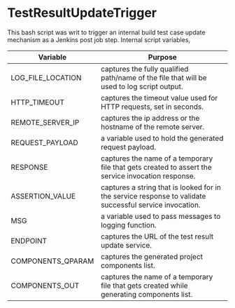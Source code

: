 # TestResultUpdateTrigger
This bash script was writ to trigger an internal build test case update mechanism as a Jenkins post job step. Internal script variables,

Variable | Purpose
--- | ---
LOG_FILE_LOCATION | captures the fully qualified path/name of the file that will be used to log script output.
HTTP_TIMEOUT | captures the timeout value used for HTTP requests, set in seconds.
REMOTE_SERVER_IP | captures the ip address or the hostname of the remote server.
REQUEST_PAYLOAD | a variable used to hold the generated request payload. 
RESPONSE | captures the name of a temporary file that gets created to assert the service invocation response.
ASSERTION_VALUE | captures a string that is looked for in the service response to validate successful service invocation.
MSG | a variable used to pass messages to logging function. 
ENDPOINT | captures the URL of the test result update service.
COMPONENTS_QPARAM | captures the generated project components list.
COMPONENTS_OUT | captures the name of a temporary file that gets created while generating components list.
